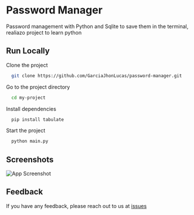 # Password Manager
Password management with Python and Sqlite to save them in the terminal, realiazo project to learn python

## Run Locally

Clone the project
```bash
  git clone https://github.com/GarciaJhonLucas/password-manager.git
```

Go to the project directory
```bash
  cd my-project
```

Install dependencies
```bash
  pip install tabulate
```
Start the project
```bash
  python main.py
```

## Screenshots
![App Screenshot](https://garciajhonlucas.github.io/images/password-project.png)

## Feedback
If you have any feedback, please reach out to us at [issues](https://github.com/GarciaJhonLucas/password-manager/issues)
